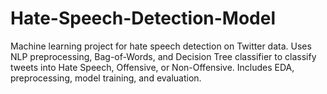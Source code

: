 # Hate-Speech-Detection-Model
Machine learning project for hate speech detection on Twitter data. Uses NLP preprocessing, Bag-of-Words, and Decision Tree classifier to classify tweets into Hate Speech, Offensive, or Non-Offensive. Includes EDA, preprocessing, model training, and evaluation.
